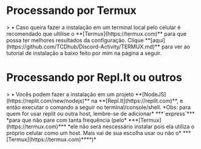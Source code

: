 <h1>Processando por Termux</h1>
> • Caso queira fazer a instalação em um terminal local pelo celular é recomendado que ultilise o **[Termux](https://termux.com)** para que possa ter melhores resultados da configuração. Clique **[aqui](https://github.com/TCDhub/Discord-Activity/TERMUX.md)** para ver ao tutorial de instalação a baixo feito por mim na página a seguir.
<h1>Processando por Repl.It ou outros</h1>
> • Vocês podem fazer a instalação em um projeto **[NodeJS](https://replit.com/new/nodejs)** na **[Repl.It](https://replit.com)**, e então executar o comando a seguir no terminal/console/shell.
*Obs: para quem for usar replit ou outra host, lembre-se de adicionar* ***`express`*** *para que não pare com tanta frequência (pelo* ***[Termux](https://termux.com)*** *ele não será nescessário instalar pois ela utiliza o próprio celular como um host. Mais vai de sua escolha usar ou não o* ***[Termux](https://termux.com)****)*
